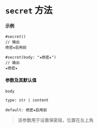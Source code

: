 # `secret` 方法

#### 示例
```typst
#secret()
// 输出
绝密★启用前

#secret(body: "★绝密★")
// 输出
★绝密★
```

#### 参数及其默认值
`body`

`type: str | content`

`default: 绝密★启用前`

>该参数用于设置保密级，位置在左上角